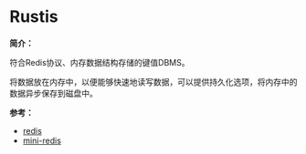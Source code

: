 # Rustis

**简介：** 

符合Redis协议、内存数据结构存储的键值DBMS。

将数据放在内存中，以便能够快速地读写数据，可以提供持久化选项，将内存中的数据异步保存到磁盘中。

**参考：** 

- [redis](https://github.com/redis/redis)
- [mini-redis](https://github.com/tokio-rs/mini-redis)
